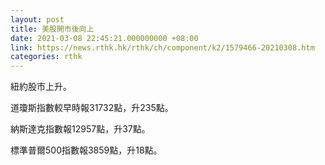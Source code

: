 ```yaml
---
layout: post
title: 美股開市後向上
date: 2021-03-08 22:45:21.000000000 +08:00
link: https://news.rthk.hk/rthk/ch/component/k2/1579466-20210308.htm
categories: rthk
---
```


紐約股市上升。

道瓊斯指數較早時報31732點，升235點。

納斯達克指數報12957點，升37點。

標準普爾500指數報3859點，升18點。

